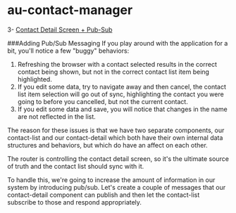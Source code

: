 # au-contact-manager

3- [Contact Detail Screen + Pub-Sub](https://aurelia.io/docs/tutorials/creating-a-contact-manager#building-out-the-contact-detail-screen)



###Adding Pub/Sub Messaging
If you play around with the application for a bit, you'll notice a few "buggy" behaviors:

1. Refreshing the browser with a contact selected results in the correct contact being shown, but not in the correct contact list item being highlighted.
1. If you edit some data, try to navigate away and then cancel, the contact list item selection will go out of sync, highlighting the contact you were going to before you cancelled, but not the current contact.
1. If you edit some data and save, you will notice that changes in the name are not reflected in the list.

The reason for these issues is that we have two separate components, our contact-list and our contact-detail which both have their own internal data structures and behaviors, but which do have an affect on each other. 

The router is controlling the contact detail screen, so it's the ultimate source of truth and the contact list should sync with it. 

To handle this, we're going to increase the amount of information in our system by introducing pub/sub. Let's create a couple of messages that our contact-detail component can publish and then let the contact-list subscribe to those and respond appropriately.
